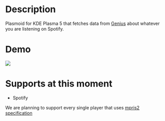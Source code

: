 # Description

Plasmoid for KDE Plasma 5 that fetches data from [Genius](https://genius.com) about whatever you are listening on Spotify.

# Demo

<img src="demo.gif">

# Supports at this moment
  - Spotify
  
We are planning to support every single player that uses [mpris2 specification](https://specifications.freedesktop.org/mpris-spec/2.2/) 
